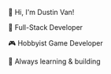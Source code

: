 👋 Hi, I'm Dustin Van!

🚀 Full-Stack Developer

🎮 Hobbyist Game Developer

🧠 Always learning & building
